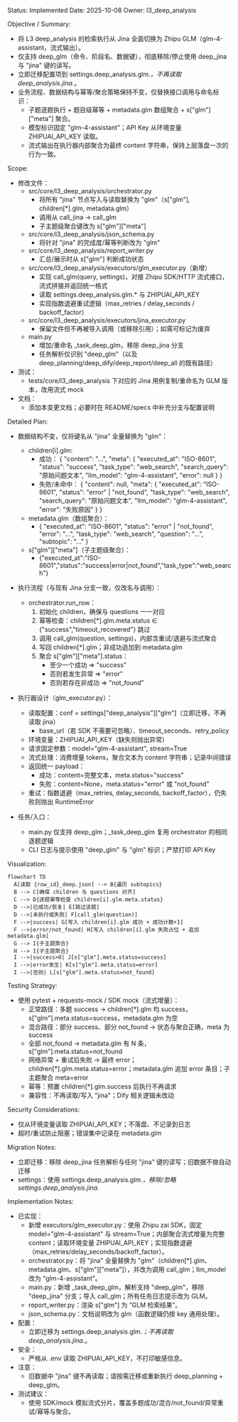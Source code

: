 Status: Implemented
Date: 2025-10-08
Owner: l3_deep_analysis

Objective / Summary:
- 将 L3 deep_analysis 的检索执行从 Jina 全面切换为 Zhipu GLM（glm-4-assistant，流式输出）。
- 仅支持 deep_glm（命令、阶段名、数据键），彻底移除/停止使用 deep_jina 与 "jina" 键的读写。
- 立即迁移配置项到 settings.deep_analysis.glm.*，不再读取 deep_analysis.jina.*。
- 业务流程、数据结构与幂等/聚合策略保持不变，仅替换接口调用与命名标识：
  - 子题逐题执行 + 题目级幂等 + metadata.glm 数组聚合 + s["glm"]["meta"] 聚合。
  - 模型标识固定 "glm-4-assistant"；API Key 从环境变量 ZHIPUAI_API_KEY 读取。
  - 流式输出在执行器内部聚合为最终 content 字符串，保持上层落盘一次的行为一致。

Scope:
- 修改文件：
  - src/core/l3_deep_analysis/orchestrator.py
    - 将所有 "jina" 节点写入与读取替换为 "glm"（s["glm"], children[*].glm, metadata.glm）
    - 调用从 call_jina → call_glm
    - 子主题级聚合键改为 s["glm"]["meta"]
  - src/core/l3_deep_analysis/json_schema.py
    - 将针对 "jina" 的完成度/幂等判断改为 "glm"
  - src/core/l3_deep_analysis/report_writer.py
    - 汇总/展示时从 s["glm"] 判断成功状态
  - src/core/l3_deep_analysis/executors/glm_executor.py（新增）
    - 实现 call_glm(query, settings)，对接 Zhipu SDK/HTTP 流式接口，流式拼接并返回统一格式
    - 读取 settings.deep_analysis.glm.* 与 ZHIPUAI_API_KEY
    - 实现指数退避重试逻辑（max_retries / delay_seconds / backoff_factor）
  - src/core/l3_deep_analysis/executors/jina_executor.py
    - 保留文件但不再被导入调用（或移除引用）；如需可标记为废弃
  - main.py
    - 增加/重命名 _task_deep_glm，移除 deep_jina 分支
    - 任务解析仅识别 "deep_glm"（以及 deep_planning/deep_dify/deep_report/deep_all 的既有路径）
- 测试：
  - tests/core/l3_deep_analysis 下对应的 Jina 用例复制/重命名为 GLM 版本，改用流式 mock
- 文档：
  - 添加本变更文档；必要时在 README/specs 中补充分支与配置说明

Detailed Plan:
- 数据结构不变，仅将键名从 "jina" 全量替换为 "glm"：
  - children[i].glm:
    - 成功：
      {
        "content": "...",
        "meta": {
          "executed_at": "ISO-8601",
          "status": "success",
          "task_type": "web_search",
          "search_query": "原始问题文本",
          "llm_model": "glm-4-assistant",
          "error": null
        }
      }
    - 失败/未命中：
      {
        "content": null,
        "meta": {
          "executed_at": "ISO-8601",
          "status": "error" | "not_found",
          "task_type": "web_search",
          "search_query": "原始问题文本",
          "llm_model": "glm-4-assistant",
          "error": "失败原因"
        }
      }
  - metadata.glm（数组聚合）：
    - {
        "executed_at": "ISO-8601",
        "status": "error" | "not_found",
        "error": "...",
        "task_type": "web_search",
        "question": "...",
        "subtopic": "..."
      }
  - s["glm"]["meta"]（子主题级聚合）：
    - {"executed_at":"ISO-8601","status":"success|error|not_found","task_type":"web_search"}

- 执行流程（与现有 Jina 分支一致，仅改名与调用）：
  - orchestrator.run_row：
    1) 初始化 children，确保与 questions 一一对应
    2) 幂等检查：children[*].glm.meta.status ∈ {"success","timeout_recovered"} 跳过
    3) 调用 call_glm(question, settings)，内部含重试/退避与流式聚合
    4) 写回 children[*].glm；非成功追加到 metadata.glm
    5) 聚合 s["glm"]["meta"].status：
       - 至少一个成功 => "success"
       - 否则若发生异常 => "error"
       - 否则若存在非成功 => "not_found"

- 执行器设计（glm_executor.py）：
  - 读取配置：conf = settings["deep_analysis"]["glm"]（立即迁移，不再读取 jina）
    - base_url（若 SDK 不需要可忽略）、timeout_seconds、retry_policy
  - 环境变量：ZHIPUAI_API_KEY（缺失则抛出异常）
  - 请求固定参数：model="glm-4-assistant", stream=True
  - 流式处理：消费增量 tokens，聚合文本为 content 字符串；记录中间错误
  - 返回统一 payload：
    - 成功：content=完整文本，meta.status="success"
    - 失败：content=None，meta.status="error" 或 "not_found"
  - 重试：指数退避（max_retries, delay_seconds, backoff_factor），仍失败则抛出 RuntimeError

- 任务/入口：
  - main.py 仅支持 deep_glm；_task_deep_glm 复用 orchestrator 的相同逐题逻辑
  - CLI 日志与提示使用 "deep_glm" 与 "glm" 标识；严禁打印 API Key

Visualization:
```mermaid
flowchart TD
  A[读取 {row_id}_deep.json] --> B{遍历 subtopics}
  B --> C[确保 children 与 questions 对齐]
  C --> D{逐题幂等检查 children[i].glm.meta.status}
  D -->|已成功/恢复| E[跳过该题]
  D -->|未执行或失败| F[call_glm(question)]
  F -->|success| G[写入 children[i].glm 成功 + 成功计数+1]
  F -->|error/not_found| H[写入 children[i].glm 失败占位 + 追加 metadata.glm]
  G --> I{子主题聚合}
  H --> I{子主题聚合}
  I -->|success>0| J[s["glm"].meta.status=success]
  I -->|error发生| K[s["glm"].meta.status=error]
  I -->|否则| L[s["glm"].meta.status=not_found]
```

Testing Strategy:
- 使用 pytest + requests-mock / SDK mock（流式增量）：
  - 正常路径：多题 success → children[*].glm 均 success，s["glm"].meta.status=success，metadata.glm 为空
  - 混合路径：部分 success、部分 not_found → 状态与聚合正确，meta 为 success
  - 全部 not_found → metadata.glm 有 N 条，s["glm"].meta.status=not_found
  - 网络异常 + 重试后失败 → 最终 error；children[*].glm.meta.status=error；metadata.glm 追加 error 条目；子主题聚合 meta=error
  - 幂等：预置 children[*].glm.success 后执行不再请求
  - 兼容性：不再读取/写入 "jina"；Dify 相关逻辑未改动

Security Considerations:
- 仅从环境变量读取 ZHIPUAI_API_KEY；不落盘、不记录到日志
- 超时/重试防止阻塞；错误集中记录在 metadata.glm

Migration Notes:
- 立即迁移：移除 deep_jina 任务解析与任何 "jina" 键的读写；旧数据不做自动迁移
- settings：使用 settings.deep_analysis.glm.*，移除/忽略 settings.deep_analysis.jina.*

Implementation Notes:
- 已实现：
  - 新增 executors/glm_executor.py：使用 Zhipu zai SDK，固定 model="glm-4-assistant" 与 stream=True；内部聚合流式增量为完整 content；读取环境变量 ZHIPUAI_API_KEY；实现指数退避（max_retries/delay_seconds/backoff_factor）。
  - orchestrator.py：将 "jina" 全量替换为 "glm"（children[*].glm、metadata.glm、s["glm"]["meta"]），并改为调用 call_glm；llm_model 改为 "glm-4-assistant"。
  - main.py：新增 _task_deep_glm，解析支持 "deep_glm"，移除 "deep_jina" 分支；导入 call_glm；所有任务日志提示改为 GLM。
  - report_writer.py：渲染 s["glm"] 为 “GLM 检索结果”。
  - json_schema.py：文档说明改为 glm（函数逻辑仍按 key 通用处理）。
- 配置：
  - 立即迁移为 settings.deep_analysis.glm.*；不再读取 deep_analysis.jina.*。
- 安全：
  - 严格从 .env 读取 ZHIPUAI_API_KEY，不打印敏感信息。
- 注意：
  - 旧数据中 "jina" 键不再读取；请按需迁移或重新执行 deep_planning + deep_glm。
- 测试建议：
  - 使用 SDK/mock 模拟流式分片，覆盖多题成功/混合/not_found/异常重试/幂等与聚合。